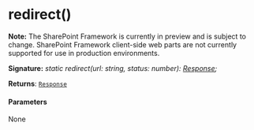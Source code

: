 # redirect()
**Note:** The SharePoint Framework is currently in preview and is subject to change. SharePoint Framework client-side web parts are not currently supported for use in production environments.





**Signature:** _static redirect(url: string, status: number): [Response](../../web-apis/class/response.md);_

**Returns**: [`Response`](../../web-apis/class/response.md)





#### Parameters
None


